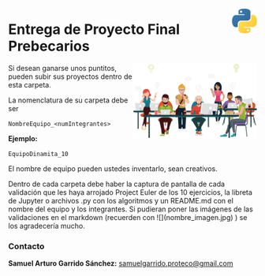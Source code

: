 <p>
  <img src="../img/featured.png" align = "right"  width="50" height="50" />
</p>

# Entrega de Proyecto Final Prebecarios

<p>
  <img src="../img/pngwing.png" align = "right"  width="250" height="150"/>
</p>







Si desean ganarse unos puntitos, pueden subir sus proyectos dentro de esta carpeta.

La nomenclatura de su carpeta debe ser

```
NombreEquipo_<numIntegrantes>
```

**Ejemplo:**

```
EquipoDinamita_10
```

El nombre de equipo pueden ustedes inventarlo, sean creativos.

Dentro de cada carpeta debe haber la captura de pantalla de cada validación que les haya arrojado Project Euler de los 10 ejercicios, la libreta de Jupyter o archivos .py con los algoritmos y un README.md con el nombre del equipo y los integrantes. Si pudieran poner las imágenes de las validaciones en el markdown (recuerden con \!\[]\(nombre_imagen.jpg) ) se los agradecería mucho.



### Contacto 

**Samuel Arturo Garrido Sánchez:** samuelgarrido.proteco@gmail.com